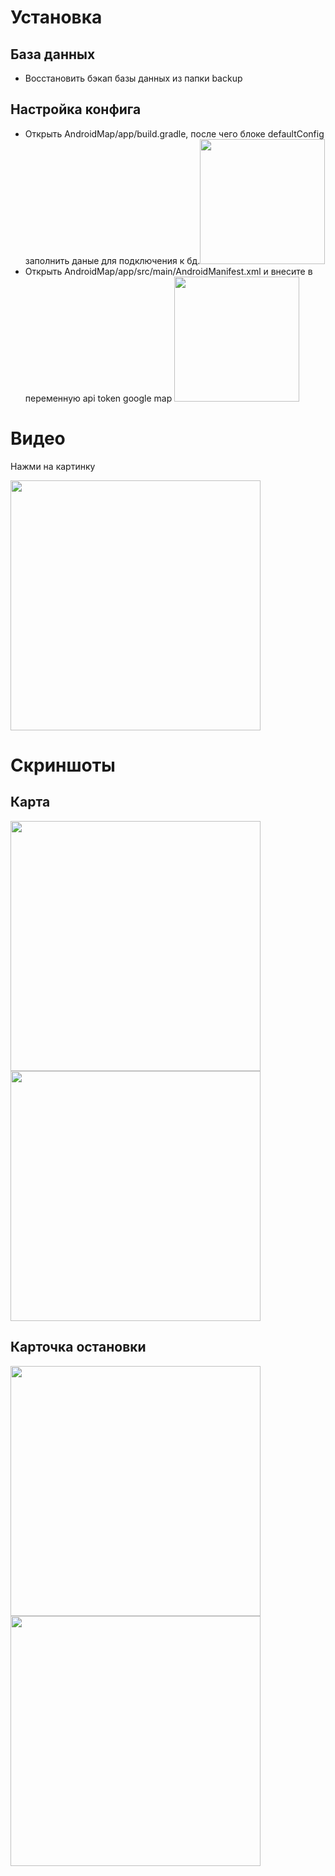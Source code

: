 # Установка
## База данных
 - Восстановить бэкап базы данных из папки backup

## Настройка конфига
 - Открыть AndroidMap/app/build.gradle, после чего  блоке defaultConfig заполнить даные для подключения к бд.<img src = "https://user-images.githubusercontent.com/20025263/204034989-69d7c596-cdd0-447a-81e1-530e44a766d7.png" height = "200" />
 - Открыть AndroidMap/app/src/main/AndroidManifest.xml и внесите в переменную api token google map <img src = "https://user-images.githubusercontent.com/20025263/204035246-1a9dfa00-5650-4a85-8c9a-adcca3e6351b.png" height = "200" />


# Видео
Нажми на картинку

[<img src="https://user-images.githubusercontent.com/20025263/204033871-e698a640-ce73-4a00-bba1-b44dc62fabbb.png" height = "400">](https://rr1---sn-4g5lznek.c.drive.google.com/videoplayback?expire=1669411646&ei=_vqAY4WFKI708gTovbPgDg&ip=45.129.141.103&cp=QVRLQUVfUFZSR1hPOkwyOGVmZDVOTDlhSkpUaHVsdFlBSGdtYVloeTJ0ZG56MVpKaUJpQkxqS0Y&id=729e47d1c64c3d00&itag=22&source=webdrive&requiressl=yes&ttl=transient&susc=dr&driveid=1G3uj-NTc8urdzbAEENS6YulBaRwF5QZA&app=explorer&mime=video/mp4&vprv=1&prv=1&dur=49.853&lmt=1669397178119083&subapp=DRIVE_WEB_FILE_VIEWER&txp=0016224&sparams=expire,ei,ip,cp,id,itag,source,requiressl,ttl,susc,driveid,app,mime,vprv,prv,dur,lmt&sig=AOq0QJ8wRAIgHLeqdBCvQh6q1A2b0dJWcs26kfEcc4KtxXTkLi5ZKhoCIHdg8HwDIgPnv9NkH4yBLxjj70SHhiSbf5pSUePRF_kt&cpn=Rs_iep01p1ijq1UO&c=WEB_EMBEDDED_PLAYER&cver=1.20221120.00.00.mp4&redirect_counter=1&cm2rm=sn-f5fez7s&req_id=5f1823ddd46aa3ee&cms_redirect=yes&cmsv=e&mh=Z5&mm=34&mn=sn-4g5lznek&ms=ltu&mt=1669397116&mv=m&mvi=1&pl=24&lsparams=mh,mm,mn,ms,mv,mvi,pl&lsig=AG3C_xAwRgIhAPiTMYScodzIcTmaBXwnoS43h4C37jCdprm0LqeRPpaRAiEAw5Z8_LX_sqxHb6Crpr8PTameMX_MWbai8zaMPPen7Bc%3D "Now in Android: 55")

# Скриншоты

## Карта
<img src = "https://user-images.githubusercontent.com/20025263/204034515-35b4edd6-bb3d-448e-bccf-5e1aba00a61a.png" height = "400" /> <img src = "https://user-images.githubusercontent.com/20025263/204035345-aafc17cf-910f-42e1-99db-ee67fb4448a0.png" width = "400" />
## Карточка остановки
<img src = "https://user-images.githubusercontent.com/20025263/204034600-103224bb-07a0-4a17-b5d3-979b67f2d0ce.png" height = "400" />
<img src = "https://user-images.githubusercontent.com/20025263/204035406-fac68b47-5699-4d79-886a-9550bf6f62e0.png" width = "400" />



